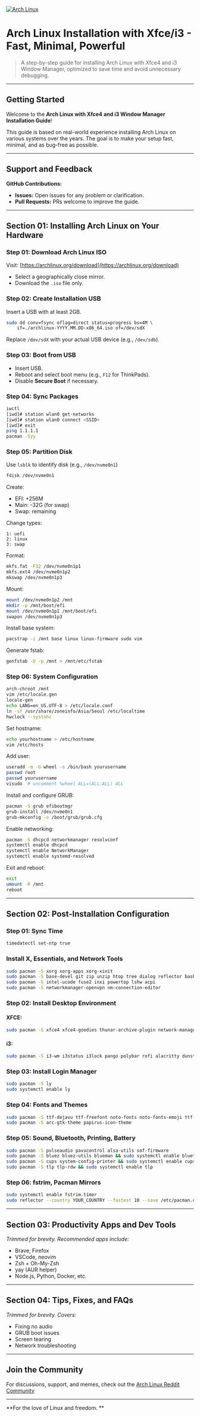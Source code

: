 [![Arch Linux](https://www.archlinux.org/static/logos/archlinux-logo-dark-90dpi.ebdee92a15b3.png)](https://archlinux.org)

# Arch Linux Installation with Xfce/i3 - Fast, Minimal, Powerful

> A step-by-step guide for installing Arch Linux with Xfce4 and i3 Window Manager, optimized to save time and avoid unnecessary debugging. 

---

## Getting Started

Welcome to the **Arch Linux with Xfce4 and i3 Window Manager Installation Guide**!

This guide is based on real-world experience installing Arch Linux on various systems over the years. The goal is to make your setup fast, minimal, and as bug-free as possible.

---

## Support and Feedback

**GitHub Contributions:**

- **Issues:** Open issues for any problem or clarification.
- **Pull Requests:** PRs welcome to improve the guide.

---

## Section 01: Installing Arch Linux on Your Hardware 

### Step 01: Download Arch Linux ISO

Visit: [https://archlinux.org/download](https://archlinux.org/download)

- Select a geographically close mirror.
- Download the `.iso` file only.

### Step 02: Create Installation USB

Insert a USB with at least 2GB.

```bash
sudo dd conv=fsync oflag=direct status=progress bs=4M \
    if=./archlinux-YYYY.MM.DD-x86_64.iso of=/dev/sdX
```

Replace `/dev/sdX` with your actual USB device (e.g., `/dev/sdb`).

### Step 03: Boot from USB

- Insert USB.
- Reboot and select boot menu (e.g., `F12` for ThinkPads).
- Disable **Secure Boot** if necessary.

### Step 04: Sync Packages

```bash
iwctl
[iwd]# station wlan0 get-networks
[iwd]# station wlan0 connect <SSID>
[iwd]# exit
ping 1.1.1.1
pacman -Syy
```

### Step 05: Partition Disk

Use `lsblk` to identify disk (e.g., `/dev/nvme0n1`)

```bash
fdisk /dev/nvme0n1
```

Create:
- EFI: +256M
- Main: -32G (for swap)
- Swap: remaining

Change types:

```
1: uefi
2: linux
3: swap
```

Format:

```bash
mkfs.fat -F32 /dev/nvme0n1p1
mkfs.ext4 /dev/nvme0n1p2
mkswap /dev/nvme0n1p3
```

Mount:

```bash
mount /dev/nvme0n1p2 /mnt
mkdir -p /mnt/boot/efi
mount /dev/nvme0n1p1 /mnt/boot/efi
swapon /dev/nvme0n1p3
```

Install base system:

```bash
pacstrap -i /mnt base linux linux-firmware sudo vim
```

Generate fstab:

```bash
genfstab -U -p /mnt > /mnt/etc/fstab
```

### Step 06: System Configuration

```bash
arch-chroot /mnt
vim /etc/locale.gen
locale-gen
echo LANG=en_US.UTF-8 > /etc/locale.conf
ln -sf /usr/share/zoneinfo/Asia/Seoul /etc/localtime
hwclock --systohc
```

Set hostname:

```bash
echo yourhostname > /etc/hostname
vim /etc/hosts
```

Add user:

```bash
useradd -m -G wheel -s /bin/bash yourusername
passwd root
passwd yourusername
visudo  # uncomment %wheel ALL=(ALL:ALL) ALL
```

Install and configure GRUB:

```bash
pacman -S grub efibootmgr
grub-install /dev/nvme0n1
grub-mkconfig -o /boot/grub/grub.cfg
```

Enable networking:

```bash
pacman -S dhcpcd networkmanager resolvconf
systemctl enable dhcpcd
systemctl enable NetworkManager
systemctl enable systemd-resolved
```

Exit and reboot:

```bash
exit
umount -R /mnt
reboot
```

---

## Section 02: Post-Installation Configuration 

### Step 01: Sync Time

```bash
timedatectl set-ntp true
```

### Install X, Essentials, and Network Tools

```bash
sudo pacman -S xorg xorg-apps xorg-xinit
sudo pacman -S base-devel git zip unzip htop tree dialog reflector bash-completion
sudo pacman -S intel-ucode fuse2 inxi powertop lshw acpi
sudo pacman -S networkmanager-openvpn nm-connection-editor
```

### Step 02: Install Desktop Environment

#### XFCE:

```bash
sudo pacman -S xfce4 xfce4-goodies thunar-archive-plugin network-manager-applet
```

#### i3:

```bash
sudo pacman -S i3-wm i3status i3lock pango polybar rofi alacritty dunst feh xss-lock flameshot gsimplecal yazi ueberzugpp
```

### Step 03: Install Login Manager

```bash
sudo pacman -S ly
sudo systemctl enable ly
```

### Step 04: Fonts and Themes

```bash
sudo pacman -S ttf-dejavu ttf-freefont noto-fonts noto-fonts-emoji ttf-ubuntu-font-family ttf-ibm-plex
sudo pacman -S arc-gtk-theme papirus-icon-theme
```

### Step 05: Sound, Bluetooth, Printing, Battery

```bash
sudo pacman -S pulseaudio pavucontrol alsa-utils sof-firmware
sudo pacman -S bluez bluez-utils blueman && sudo systemctl enable bluetooth
sudo pacman -S cups system-config-printer && sudo systemctl enable cups.service
sudo pacman -S tlp tlp-rdw && sudo systemctl enable tlp
```

### Step 06: fstrim, Pacman Mirrors

```bash
sudo systemctl enable fstrim.timer
sudo reflector --country YOUR_COUNTRY --fastest 10 --save /etc/pacman.d/mirrorlist
```

---

## Section 03: Productivity Apps and Dev Tools 

*Trimmed for brevity. Recommended apps include:*
- Brave, Firefox
- VSCode, neovim
- Zsh + Oh-My-Zsh
- yay (AUR helper)
- Node.js, Python, Docker, etc.

---

## Section 04: Tips, Fixes, and FAQs 

*Trimmed for brevity. Covers:*
- Fixing no audio
- GRUB boot issues
- Screen tearing
- Network troubleshooting

---
## Join the Community

For discussions, support, and memes, check out the [Arch Linux Reddit Community](https://www.reddit.com/r/archlinux)

---

**For the love of Linux and freedom. **
